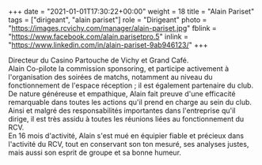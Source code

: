 +++
date = "2021-01-01T17:30:22+00:00"
weight = 18
title = "Alain Pariset"
tags = ["dirigeant", "alain pariset"]
role = "Dirigeant"
photo = "https://images.rcvichy.com/manager/alain-pariset.jpg"
fblink = "https://www.facebook.com/alain.parisetpro.5"
inlink = "https://www.linkedin.com/in/alain-pariset-9ab946123/"
+++

Directeur du Casino Partouche de Vichy et Grand Café.  
Alain Co-pilote la commission sponsoring, et participe activement à l'organisation des soirées de matchs, notamment au niveau du fonctionnement de l'espace réception ; il est également partenaire du club.  
De nature généreuse et empathique, Alain fait preuve d'une efficacité remarquable dans toutes les actions qu'il prend en charge au sein du club. Ainsi et malgré des responsabilités importantes dans l'entreprise qu'il dirige, il est très assidu à toutes les réunions liées au fonctionnement du RCV.  
En 16 mois d'activité, Alain s'est mué en équipier fiable et précieux dans l'activité du RCV, tout en conservant son ton mesuré, ses analyses justes, mais aussi son esprit de groupe et sa bonne humeur.